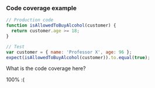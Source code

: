 ### Code coverage example

```javascript
// Production code
function isAllowedToBuyAlcohol(customer) {
  return customer.age >= 18;
}
```

```javascript
// Test
var customer = { name: 'Professor X', age: 96 };
expect(isAllowedToBuyAlcohol(customer)).to.equal(true);
```

What is the code coverage here?

100% :( <!-- .element class="fragment" data-fragment-index="0" -->